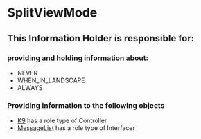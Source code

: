 # SplitViewMode
## This Information Holder is responsible for:
### providing and holding information about: 
* NEVER
* WHEN_IN_LANDSCAPE
* ALWAYS
### Providing information to the following objects 
* [K9](../Controllers/K9.md) has a role type of Controller
* [MessageList](../Interfacers/MessageList.md) has a role type of Interfacer
